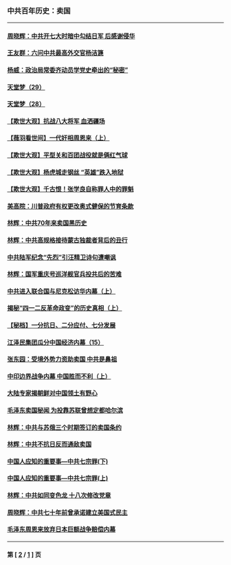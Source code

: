 ### 中共百年历史：卖国
---
#### [周晓辉：中共开七大时暗中勾结日军 后感谢侵华](../../pages/nf1176117/n12921960.md?06020430) 
#### [王友群：六问中共最高外交官杨洁篪](../../pages/nf1176117/n12836495.md?06020430) 
#### [杨威：政治局常委齐动员学党史牵出的“秘密”](../../pages/nf1176117/n12764642.md?06020430) 
#### [天堂梦（29）](../../pages/nf1176117/n12408465.md?06020430) 
#### [天堂梦（28）](../../pages/nf1176117/n12408309.md?06020430) 
#### [【欺世大观】抗战八大将军 血洒疆场](../../pages/nf1176117/n12357044.md?06020430) 
#### [【薇羽看世间】一代奸相周恩来（上）](../../pages/nf1176117/n12401109.md?06020430) 
#### [【欺世大观】平型关和百团战役就是俩红气球](../../pages/nf1176117/n12359157.md?06020430) 
#### [【欺世大观】杨虎城走钢丝 “英雄”跌入地狱](../../pages/nf1176117/n12358840.md?06020430) 
#### [【欺世大观】千古恨！张学良自称罪人中的罪魁](../../pages/nf1176117/n12358629.md?06020430) 
#### [美高院：川普政府有权更改奥式健保的节育条款](../../pages/nf1176117/n12242171.md?06020430) 
#### [林辉：中共70年来卖国黑历史](../../pages/nf1176117/n11552181.md?06020430) 
#### [林辉：中共高规格接待蒙古独裁者背后的丑行](../../pages/nf1176117/n11225005.md?06020430) 
#### [中共陆军纪念“先烈”引汪精卫诗句遭嘲讽](../../pages/nf1176117/n11153345.md?06020430) 
#### [林辉：国军重庆号巡洋舰官兵投共后的苦难](../../pages/nf1176117/n10997801.md?06020430) 
#### [中共进入联合国与尼克松访华内幕（上）](../../pages/nf1176117/n10138788.md?06020430) 
#### [揭秘“四一二反革命政变”的历史真相（上）](../../pages/nf1176117/n9996650.md?06020430) 
#### [【秘档】一分抗日、二分应付、七分发展](../../pages/nf1176117/n9331484.md?06020430) 
#### [江泽民集团瓜分中国经济内幕（15）](../../pages/nf1176117/n9268584.md?06020430) 
#### [张东园：受境外势力资助卖国 中共是鼻祖](../../pages/nf1176117/n9272480.md?06020430) 
#### [中印边界战争内幕 中国胜而不利（上）](../../pages/nf1176117/n9252458.md?06020430) 
#### [大陆专家揭朝鲜对中国领土有野心](../../pages/nf1176117/n9074056.md?06020430) 
#### [毛泽东卖国秘闻 为投靠苏联曾想定都哈尔滨](../../pages/nf1176117/n9058631.md?06020430) 
#### [林辉：中共与苏俄三个时期签订的卖国条约](../../pages/nf1176117/n9036062.md?06020430) 
#### [林辉：中共不抗日反而通敌卖国](../../pages/nf1176117/n8840492.md?06020430) 
#### [中国人应知的重要事—中共七宗罪(下)](../../pages/nf1176117/n8823799.md?06020430) 
#### [中国人应知的重要事—中共七宗罪(上)](../../pages/nf1176117/n8819770.md?06020430) 
#### [林辉：中共如同变色龙 十八次修改党章](../../pages/nf1176117/n8811129.md?06020430) 
#### [周晓辉：中共七十年前曾承诺建立美国式民主](../../pages/nf1176117/n8809061.md?06020430) 
#### [毛泽东周恩来放弃日本巨额战争赔偿内幕](../../pages/nf1176117/n8697753.md?06020430) 

---
#### 第 [ [2](./2.md?06020430) / [1](./1.md?06020430) ] 页
